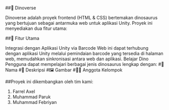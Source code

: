 ##🦕 Dinoverse

Dinoverse adalah proyek frontend (HTML & CSS) bertemakan dinosaurus yang bertujuan sebagai antarmuka web untuk aplikasi Unity. Proyek ini menyediakan dua fitur utama:

##🔗 Fitur Utama

Integrasi dengan Aplikasi Unity via Barcode
Web ini dapat terhubung dengan aplikasi Unity melalui pemindaian barcode yang tersedia di halaman web, memudahkan sinkronisasi antara web dan aplikasi.
Belajar Dino
Pengguna dapat mempelajari berbagai jenis dinosaurus lengkap dengan:
#📝 Nama
#📖 Deskripsi
#🖼️ Gambar
#👨‍💻 Anggota Kelompok

##Proyek ini dikembangkan oleh tim kami:

1. Farrel Axel
2. Muhammad Paruk
3. Muhammad Febriyan
